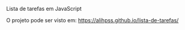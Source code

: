 Lista de tarefas em JavaScript

O projeto pode ser visto em: https://alihpss.github.io/lista-de-tarefas/

